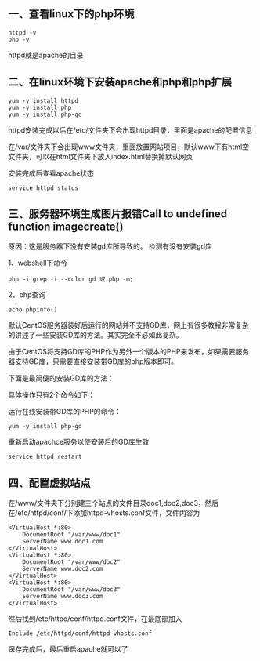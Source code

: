## 一、查看linux下的php环境
```
httpd -v
php -v
```
httpd就是apache的目录

## 二、在linux环境下安装apache和php和php扩展
```
yum -y install httpd
yum -y install php
yum -y install php-gd
```
httpd安装完成以后在/etc/文件夹下会出现httpd目录，里面是apache的配置信息

在/var/文件夹下会出现www文件夹，里面放置网站项目，默认www下有html空文件夹，可以在html文件夹下放入index.html替换掉默认网页

安装完成后查看apache状态
```
service httpd status
```

## 三、服务器环境生成图片报错Call to undefined function imagecreate()
原因：这是服务器下没有安装gd库所导致的。
检测有没有安装gd库

1、webshell下命令
```
php -i|grep -i --color gd 或 php -m;
```
2、php查询
```
echo phpinfo()
```

默认CentOS服务器装好后运行的网站并不支持GD库，网上有很多教程非常复杂的讲述了一些安装GD库的方法。其实完全不必如此复杂。

由于CentOS将支持GD库的PHP作为另外一个版本的PHP来发布，如果需要服务器支持GD库，只需要直接安装带GD库的php版本即可。

下面是最简便的安装GD库的方法：

具体操作只有2个命令如下：

运行在线安装带GD库的PHP的命令：
```
yum -y install php-gd
```
重新启动apachce服务以使安装后的GD库生效
```
service httpd restart
```
## 四、配置虚拟站点

在/www/文件夹下分别建三个站点的文件目录doc1,doc2,doc3，然后在/etc/httpd/conf/下添加httpd-vhosts.conf文件，文件内容为
```
<VirtualHost *:80>
    DocumentRoot "/var/www/doc1"
    ServerName www.doc1.com
</VirtualHost>
<VirtualHost *:80>
    DocumentRoot "/var/www/doc2"
    ServerName www.doc2.com
</VirtualHost>
<VirtualHost *:80>
    DocumentRoot "/var/www/doc3"
    ServerName www.doc3.com
</VirtualHost>
```
然后找到/etc/httpd/conf/httpd.conf文件，在最底部加入
```
Include /etc/httpd/conf/httpd-vhosts.conf
```
保存完成后，最后重启apache就可以了

